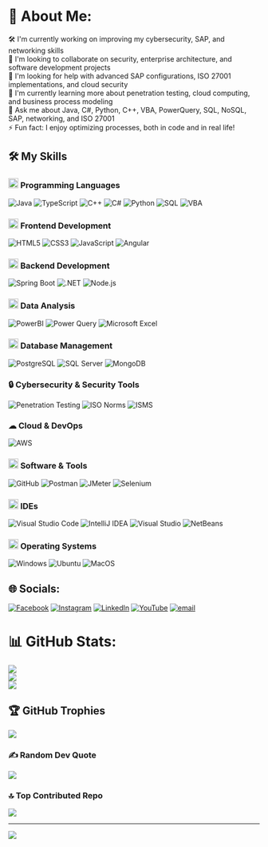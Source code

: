 # 💫 About Me:
🛠️ I'm currently working on improving my cybersecurity, SAP, and networking skills  <br>👥 I'm looking to collaborate on security, enterprise architecture, and software development projects  <br>🤝 I'm looking for help with advanced SAP configurations, ISO 27001 implementations, and cloud security  <br>🌱 I'm currently learning more about penetration testing, cloud computing, and business process modeling  <br>💬 Ask me about Java, C#, Python, C++, VBA, PowerQuery, SQL, NoSQL, SAP, networking, and ISO 27001  <br>⚡ Fun fact: I enjoy optimizing processes, both in code and in real life!  <br>



## 🛠️ My Skills

### <picture> <img src = "https://github.com/7oSkaaa/7oSkaaa/blob/main/Images/Programming_Languages.gif?raw=true" width = 20px>  </picture> Programming Languages

![Java](https://img.shields.io/badge/Java-007396?style=flat-square&logo=Java&logoColor=white)
![TypeScript](https://img.shields.io/badge/TypeScript-3178C6?style=flat-square&logo=TypeScript&logoColor=white)
![C++](https://img.shields.io/badge/C++-00599C?style=flat-square&logo=C%2B%2B&logoColor=white)
![C#](https://img.shields.io/badge/C%23-239120?style=flat-square&logo=C-Sharp&logoColor=white)
![Python](https://img.shields.io/badge/Python-3776AB?style=flat-square&logo=Python&logoColor=white)
![SQL](https://img.shields.io/badge/SQL-4479A1?style=flat-square&logo=MySQL&logoColor=white)
![VBA](https://img.shields.io/badge/VBA-217346?style=flat-square&logo=Microsoft-Excel&logoColor=white)

### <picture> <img src = "https://github.com/7oSkaaa/7oSkaaa/blob/main/Images/Front_End.gif?raw=true" width = 20px>  </picture> Frontend Development

![HTML5](https://img.shields.io/badge/HTML-E34F26?style=flat-square&logo=HTML5&logoColor=white)
![CSS3](https://img.shields.io/badge/CSS-1572B6?style=flat-square&logo=CSS3&logoColor=white)
![JavaScript](https://img.shields.io/badge/JavaScript-F7DF1E?style=flat-square&logo=JavaScript&logoColor=white)
![Angular](https://img.shields.io/badge/Angular-DD0031?style=flat-square&logo=Angular&logoColor=white)

### <picture> <img src="https://img.icons8.com/color/48/000000/server.png" width="20px"> </picture> Backend Development

![Spring Boot](https://img.shields.io/badge/Spring_Boot-6DB33F?style=flat-square&logo=Spring-Boot&logoColor=white)
![.NET](https://img.shields.io/badge/.NET-512BD4?style=flat-square&logo=.NET&logoColor=white)
![Node.js](https://img.shields.io/badge/Node.js-339933?style=flat-square&logo=Node.js&logoColor=white)

### <picture> <img src = "https://github.com/7oSkaaa/7oSkaaa/blob/main/Images/CP_PS.gif?raw=true" width = 20px>  </picture> Data Analysis


![PowerBI](https://img.shields.io/badge/PowerBI-F2C811?style=flat-square&logo=PowerBI&logoColor=white)
![Power Query](https://img.shields.io/badge/Power_Query-0F5BB5?style=flat-square&logo=Microsoft-Excel&logoColor=white)
![Microsoft Excel](https://img.shields.io/badge/Microsoft_Excel-217346?style=flat-square&logo=Microsoft-Excel&logoColor=white)

### <picture> <img src="https://img.icons8.com/fluency/48/000000/database.png" width="20px"> </picture> Database Management

![PostgreSQL](https://img.shields.io/badge/PostgreSQL-336791?style=flat-square&logo=PostgreSQL&logoColor=white)
![SQL Server](https://img.shields.io/badge/SQL_Server-CC2927?style=flat-square&logo=Microsoft-SQL-Server&logoColor=white)
![MongoDB](https://img.shields.io/badge/MongoDB-47A248?style=flat-square&logo=MongoDB&logoColor=white)


### 🔒 Cybersecurity & Security Tools

![Penetration Testing](https://img.shields.io/badge/Penetration_Testing-721412?style=flat-square&logo=KaliLinux&logoColor=white)
![ISO Norms](https://img.shields.io/badge/ISO_Norms-00599C?style=flat-square&logo=ISO&logoColor=white)
![ISMS](https://img.shields.io/badge/ISMS-008080?style=flat-square&logo=Security&logoColor=white)

### ☁  </picture> Cloud & DevOps

![AWS](https://img.shields.io/badge/AWS-232F3E?style=flat-square&logo=Amazon-AWS&logoColor=white)

### <picture> <img src = "https://github.com/7oSkaaa/7oSkaaa/blob/main/Images/Software_Tools.gif?raw=true" width = 20px>  </picture> Software & Tools

![GitHub](https://img.shields.io/badge/GitHub-181717?style=flat-square&logo=GitHub&logoColor=white)
![Postman](https://img.shields.io/badge/Postman-FF6C37?style=flat-square&logo=Postman&logoColor=white)
![JMeter](https://img.shields.io/badge/JMeter-CA2121?style=flat-square&logo=Apache-JMeter&logoColor=white)
![Selenium](https://img.shields.io/badge/Selenium-43B02A?style=flat-square&logo=Selenium&logoColor=white)

### <picture> <img src = "https://github.com/7oSkaaa/7oSkaaa/blob/main/Images/IDEs.gif?raw=true" width = 20px>  </picture> IDEs

![Visual Studio Code](https://img.shields.io/badge/VS_Code-007ACC?style=flat-square&logo=Visual-Studio-Code&logoColor=white)
![IntelliJ IDEA](https://img.shields.io/badge/IntelliJ-000000?style=flat-square&logo=IntelliJ-IDEA&logoColor=white)
![Visual Studio](https://img.shields.io/badge/Visual_Studio-5C2D91?style=flat-square&logo=Visual-Studio&logoColor=white)
![NetBeans](https://img.shields.io/badge/NetBeans-1B6AC6?style=flat-square&logo=Apache-NetBeans-IDE&logoColor=white)

### <picture> <img src = "https://github.com/7oSkaaa/7oSkaaa/blob/main/Images/OS.gif?raw=true" width = 20px>  </picture> Operating Systems

![Windows](https://img.shields.io/badge/Windows-0078D6?style=flat-square&logo=Windows&logoColor=white)
![Ubuntu](https://img.shields.io/badge/Ubuntu-E95420?style=flat-square&logo=Ubuntu&logoColor=white)
![MacOS](https://img.shields.io/badge/MacOS-000000?style=flat-square&logo=Apple&logoColor=white)



## 🌐 Socials:
[![Facebook](https://img.shields.io/badge/Facebook-%231877F2.svg?logo=Facebook&logoColor=white)](https://facebook.com/https://www.facebook.com/niels.caballero) [![Instagram](https://img.shields.io/badge/Instagram-%23E4405F.svg?logo=Instagram&logoColor=white)](https://instagram.com/https://www.instagram.com/niels_cb21?igsh=OWtqanJ3ejJldDZ1&utm_source=qr) [![LinkedIn](https://img.shields.io/badge/LinkedIn-%230077B5.svg?logo=linkedin&logoColor=white)](https://linkedin.com/in/https://www.linkedin.com/in/niels-caballero-b00169250/) [![YouTube](https://img.shields.io/badge/YouTube-%23FF0000.svg?logo=YouTube&logoColor=white)](https://youtube.com/@https://www.youtube.com/@nielscaballero1578/playlists) [![email](https://img.shields.io/badge/Email-D14836?logo=gmail&logoColor=white)](mailto:niels.caballero@gmail.com) 


# 📊 GitHub Stats:
![](https://github-readme-stats.vercel.app/api?username=Chuerk6&theme=dark&hide_border=false&include_all_commits=false&count_private=false)<br/>
![](https://nirzak-streak-stats.vercel.app/?user=Chuerk6&theme=dark&hide_border=false)<br/>
![](https://github-readme-stats.vercel.app/api/top-langs/?username=Chuerk6&theme=dark&hide_border=false&include_all_commits=false&count_private=false&layout=compact)

## 🏆 GitHub Trophies
![](https://github-profile-trophy.vercel.app/?username=Chuerk6&theme=radical&no-frame=true&no-bg=false&margin-w=4)

### ✍️ Random Dev Quote
![](https://quotes-github-readme.vercel.app/api?type=horizontal&theme=radical)

### 🔝 Top Contributed Repo
![](https://github-contributor-stats.vercel.app/api?username=Chuerk6&limit=5&theme=dark&combine_all_yearly_contributions=true)

---
[![](https://visitcount.itsvg.in/api?id=Chuerk6&icon=0&color=0)](https://visitcount.itsvg.in)

<!-- Proudly created with GPRM ( https://gprm.itsvg.in ) -->

